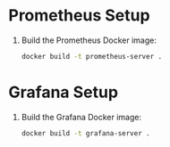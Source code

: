# Prometheus Setup

1. Build the Prometheus Docker image:
   ```bash
   docker build -t prometheus-server .
# Grafana Setup

1. Build the Grafana Docker image:
   ```bash
   docker build -t grafana-server .

